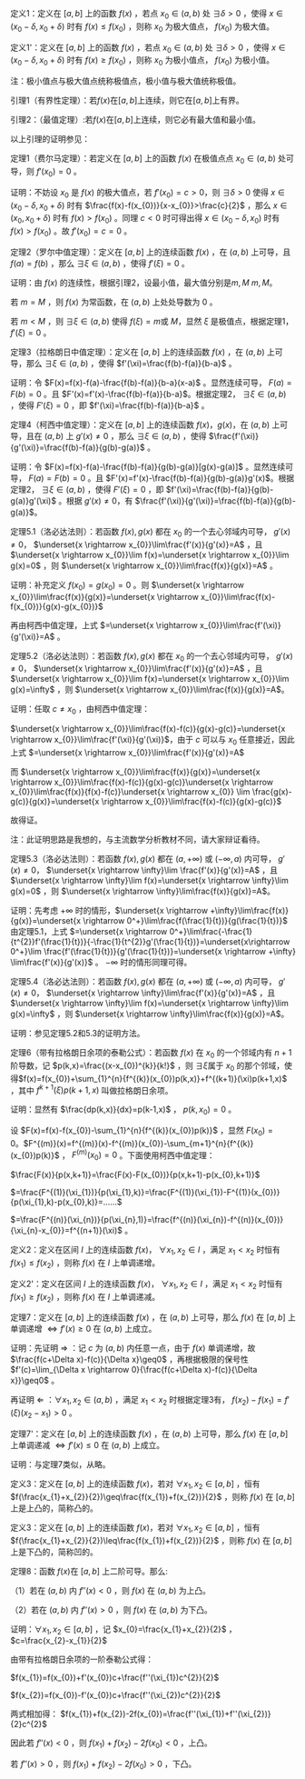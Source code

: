 定义1：定义在 $[a,b]$ 上的函数 $f(x)$ ，若点 $x_{0}\in\left( a,b \right)$ 处 $\exists \delta>0$ ，使得 $x\in\left( x_{0}-\delta,x_{0}+\delta \right)$ 时有 $f(x)\leq f(x_{0})$ ，则称 $x_{0}$ 为极大值点， $f(x_{0})$ 为极大值。

定义1'：定义在 $[a,b]$ 上的函数 $f(x)$ ，若点 $x_{0}\in\left( a,b \right)$ 处 $\exists \delta>0$ ，使得 $x\in\left( x_{0}-\delta,x_{0}+\delta \right)$ 时有 $f(x)\geq f(x_{0})$ ，则称 $x_{0}$ 为极小值点， $f(x_{0})$ 为极小值。

注：极小值点与极大值点统称极值点，极小值与极大值统称极值。

引理1（有界性定理）：若$f(x)$在$[a,b]$上连续，则它在$[a,b]$上有界。

引理2：（最值定理）:若$f(x)$在$[a,b]$上连续，则它必有最大值和最小值。

以上引理的证明参见：

定理1（费尔马定理）：若定义在 $[a,b]$ 上的函数 $f(x)$ 在极值点点 $x_{0}\in\left( a,b \right)$ 处可导，则 $f'(x_{0})=0$ 。

证明：不妨设 $x_{0}$ 是 $f(x)$ 的极大值点，若 $f'(x_{0})=c>0$，则 $\exists \delta>0$ 使得 $x\in\left( x_{0}-\delta,x_{0}+\delta \right)$ 时有 $\frac{f(x)-f(x_{0})}{x-x_{0}}>\frac{c}{2}$ ，那么 $x\in\left( x_{0},x_{0}+\delta \right)$ 时有 $f(x)>f(x_{0})$ 。同理 $c<0$ 时可得出得 $x\in\left( x_{0}-\delta,x_{0} \right)$ 时有 $f(x)>f(x_{0})$ 。故 $f'(x_{0})=c=0$ 。

定理2（罗尔中值定理）：定义在 $[a,b]$ 上的连续函数 $f(x)$ ，在 $\left( a,b \right)$ 上可导，且 $f(a)=f(b)$ ，那么 $\exists \xi\in\left( a,b \right)$ ，使得 $f'(\xi)=0$ 。

证明：由 $f(x)$ 的连续性，根据引理2，设最小值，最大值分别是$m,M$ $m,M$。

若 $m=M$ ，则 $f(x)$ 为常函数，在 $\left( a,b \right)$ 上处处导数为 $0$ 。

若 $m<M$ ，则 $\exists \xi\in\left( a,b \right)$ 使得 $f(\xi)=m$或 $M$，显然 $\xi$ 是极值点，根据定理1， $f'(\xi)=0$ 。

定理3（拉格朗日中值定理）：定义在 $[a,b]$ 上的连续函数 $f(x)$ ，在 $\left( a,b \right)$ 上可导，那么 $\exists \xi\in\left( a,b \right)$ ，使得 $f'(\xi)=\frac{f(b)-f(a)}{b-a}$ 。

证明：令 $F(x)=f(x)-f(a)-\frac{f(b)-f(a)}{b-a}(x-a)$ 。显然连续可导， $F(a)=F(b)=0$ 。且 $F'(x)=f'(x)-\frac{f(b)-f(a)}{b-a}$。根据定理2， $\exists \xi\in\left( a,b \right)$ ，使得 $F'(\xi)=0$ ，即 $f'(\xi)=\frac{f(b)-f(a)}{b-a}$ 。

定理4（柯西中值定理）：定义在 $[a,b]$ 上的连续函数 $f(x)$，$g(x)$，在 $\left( a,b \right)$ 上可导，且在 $\left( a,b \right)$ 上 $g'(x)\ne0$ ，那么 $\exists \xi\in\left( a,b \right)$ ，使得 $\frac{f'(\xi)}{g'(\xi)}=\frac{f(b)-f(a)}{g(b)-g(a)}$ 。

证明：令 $F(x)=f(x)-f(a)-\frac{f(b)-f(a)}{g(b)-g(a)}[g(x)-g(a)]$ 。显然连续可导， $F(a)=F(b)=0$ 。且 $F'(x)=f'(x)-\frac{f(b)-f(a)}{g(b)-g(a)}g'(x)$。根据定理2， $\exists \xi\in\left( a,b \right)$ ，使得 $F'(\xi)=0$ ，即 $f'(\xi)=\frac{f(b)-f(a)}{g(b)-g(a)}g'(\xi)$ 。根据 $g'(x)\ne0$，有 $\frac{f'(\xi)}{g'(\xi)}=\frac{f(b)-f(a)}{g(b)-g(a)}$。

定理5.1（洛必达法则）：若函数 $f(x),g(x)$ 都在 $x_{0}$ 的一个去心邻域内可导， $g'(x)\ne0$， $\underset{x \rightarrow x_{0}}\lim\frac{f'(x)}{g'(x)}=A$ ，且 $\underset{x \rightarrow x_{0}}\lim f(x)=\underset{x \rightarrow x_{0}}\lim g(x)=0$ ，则 $\underset{x \rightarrow x_{0}}\lim\frac{f(x)}{g(x)}=A$ 。

证明：补充定义 $f(x_{0})=g(x_{0})=0$ 。则 $\underset{x \rightarrow x_{0}}\lim\frac{f(x)}{g(x)}=\underset{x \rightarrow x_{0}}\lim\frac{f(x)-f(x_{0})}{g(x)-g(x_{0})}$ 

再由柯西中值定理，上式 $=\underset{x \rightarrow x_{0}}\lim\frac{f'(\xi)}{g'(\xi)}=A$ 。

定理5.2（洛必达法则）：若函数 $f(x),g(x)$ 都在 $x_{0}$ 的一个去心邻域内可导， $g'(x)\ne0$， $\underset{x \rightarrow x_{0}}\lim\frac{f'(x)}{g'(x)}=A$ ，且 $\underset{x \rightarrow x_{0}}\lim f(x)=\underset{x \rightarrow x_{0}}\lim g(x)=\infty$ ，则 $\underset{x \rightarrow x_{0}}\lim\frac{f(x)}{g(x)}=A$。

证明：任取 $c\ne x_{0}$ ，由柯西中值定理：

$\underset{x \rightarrow x_{0}}\lim\frac{f(x)-f(c)}{g(x)-g(c)}=\underset{x \rightarrow x_{0}}\lim\frac{f'(\xi)}{g'(\xi)}$，由于 $c$ 可以与 $x_{0}$ 任意接近，因此上式 $=\underset{x \rightarrow x_{0}}\lim\frac{f'(x)}{g'(x)}=A$ 

而 $\underset{x \rightarrow x_{0}}\lim\frac{f(x)}{g(x)}=\underset{x \rightarrow x_{0}}\lim\frac{f(x)-f(c)}{g(x)-g(c)}\underset{x \rightarrow x_{0}}\lim\frac{f(x)}{f(x)-f(c)}\underset{x \rightarrow x_{0}} \lim \frac{g(x)-g(c)}{g(x)}=\underset{x \rightarrow x_{0}}\lim\frac{f(x)-f(c)}{g(x)-g(c)}$ 

故得证。

注：此证明思路是我想的，与主流数学分析教材不同，请大家辩证看待。

定理5.3（洛必达法则）：若函数 $f(x),g(x)$ 都在 $\left( a,+\infty \right)$ 或 $\left( -\infty,a \right)$ 内可导， $g'(x)\ne0$， $\underset{x \rightarrow \infty}\lim \frac{f'(x)}{g'(x)}=A$ ，且 $\underset{x \rightarrow \infty}\lim f(x)=\underset{x \rightarrow \infty}\lim g(x)=0$ ，则 $\underset{x \rightarrow \infty}\lim\frac{f(x)}{g(x)}=A$。

证明：先考虑 $+\infty$ 时的情形，$\underset{x \rightarrow +\infty}\lim\frac{f(x)}{g(x)}=\underset{x \rightarrow 0^+}\lim\frac{f(\frac{1}{t})}{g(\frac{1}{t})}$ 由定理5.1，上式 $=\underset{x \rightarrow 0^+}\lim\frac{-\frac{1}{t^{2}}f'(\frac{1}{t})}{-\frac{1}{t^{2}}g'(\frac{1}{t})}=\underset{x\rightarrow 0^+}\lim \frac{f'(\frac{1}{t})}{g'(\frac{1}{t})}=\underset{x \rightarrow +\infty} \lim\frac{f'(x)}{g'(x)}$ 。 $-\infty$ 时的情形同理可得。

定理5.4（洛必达法则）：若函数 $f(x),g(x)$ 都在 $\left( a,+\infty \right)$ 或 $\left( -\infty,a \right)$ 内可导， $g'(x)\ne0$， $\underset{x \rightarrow \infty}\lim\frac{f'(x)}{g'(x)}=A$ ，且 $\underset{x \rightarrow \infty}\lim f(x)=\underset{x \rightarrow \infty}\lim g(x)=\infty$ ，则 $\underset{x \rightarrow \infty}\lim\frac{f(x)}{g(x)}=A$。

证明：参见定理5.2和5.3的证明方法。

定理6（带有拉格朗日余项的泰勒公式）：若函数 $f(x)$ 在 $x_{0}$ 的一个邻域内有 $n+1$阶导数，记 $p(k,x)=\frac{(x-x_{0})^{k}}{k!}$ ，则 $\exists \xi$属于 $x_{0}$ 的那个邻域，使得$f(x)=f(x_{0})+\sum_{1}^{n}{f^{(k)}(x_{0})p(k,x)}+f^{(k+1)}(\xi)p(k+1,x)$ ，其中 $f^{k+1}(\xi)p(k+1,x)$ 叫做拉格朗日余项。

证明：显然有 $\frac{dp(k,x)}{dx}=p(k-1,x)$ ， $p(k,x_{0})=0$ 。

设 $F(x)=f(x)-f(x_{0})-\sum_{1}^{n}{f^{(k)}(x_{0})p(k)}$ ，显然 $F(x_{0})=0$。$F^{(m)}(x)=f^{(m)}(x)-f^{(m)}(x_{0})-\sum_{m+1}^{n}{f^{(k)}(x_{0})p(k)}$ ， $F^{(m)}(x_{0})=0$ 。下面使用柯西中值定理：

$\frac{F(x)}{p(x,k+1)}=\frac{F(x)-F(x_{0})}{p(x,k+1)-p(x_{0},k+1)}$ 

$=\frac{F^{(1)}(\xi_{1})}{p(\xi_{1},k)}=\frac{F^{(1)}(\xi_{1})-F^{(1)}(x_{0})}{p(\xi_{1},k)-p(x_{0},k)}=......$ 

$=\frac{F^{(n)}(\xi_{n})}{p(\xi_{n},1)}=\frac{f^{(n)}(\xi_{n})-f^{(n)}(x_{0})}{\xi_{n}-x_{0}}=f^{(n+1)}(\xi)$ 。

定义2：定义在区间 $I$ 上的连续函数 $f(x)$， $\forall x_{1},x_{2}\in I$ ，满足 $x_{1}<x_{2}$ 时恒有 $f(x_{1})\leq f(x_{2})$ ，则称 $f(x)$ 在 $I$ 上单调递增。

定义2'：定义在区间 $I$ 上的连续函数 $f(x)$， $\forall x_{1},x_{2}\in I$ ，满足 $x_{1}<x_{2}$ 时恒有 $f(x_{1})\geq f(x_{2})$ ，则称 $f(x)$ 在 $I$ 上单调递减。

定理7：定义在 $[a,b]$ 上的连续函数 $f(x)$ ，在 $\left( a,b \right)$ 上可导，那么 $f(x)$ 在 $[a,b]$ 上单调递增 $\Leftrightarrow f'(x)\geq 0$ 在 $\left( a,b \right)$ 上成立。

证明：先证明 $\Rightarrow$ ：记 $c$ 为 $\left( a,b \right)$ 内任意一点，由于 $f(x)$ 单调递增，故 $\frac{f(c+\Delta x)-f(c)}{\Delta x}\geq0$ ，再根据极限的保号性 $f'(c)=\lim_{\Delta x \rightarrow 0}{\frac{f(c+\Delta x)-f(c)}{\Delta x}}\geq0$ 。

再证明 $\Leftarrow$ ：$\forall x_{1},x_{2}\in \left( a,b \right)$ ，满足 $x_{1}<x_{2}$ 时根据定理3有， $f(x_{2})-f(x_{1})=f'(\xi)(x_{2}-x_{1})>0$ 。

定理7'：定义在 $[a,b]$ 上的连续函数 $f(x)$ ，在 $\left( a,b \right)$ 上可导，那么 $f(x)$ 在 $[a,b]$ 上单调递减 $\Leftrightarrow f'(x)\leq 0$ 在 $\left( a,b \right)$ 上成立。

证明：与定理7类似，从略。

定义3：定义在 $[a,b]$ 上的连续函数 $f(x)$，若对 $\forall x_{1},x_{2}\in[a,b]$ ，恒有 $f(\frac{x_{1}+x_{2}}{2})\geq\frac{f(x_{1})+f(x_{2})}{2}$ ，则称 $f(x)$ 在 $[a,b]$ 上是上凸的，简称凸的。

定义3：定义在 $[a,b]$ 上的连续函数 $f(x)$，若对 $\forall x_{1},x_{2}\in[a,b]$ ，恒有 $f(\frac{x_{1}+x_{2}}{2})\leq\frac{f(x_{1})+f(x_{2})}{2}$ ，则称 $f(x)$ 在 $[a,b]$ 上是下凸的，简称凹的。

定理8：函数 $f(x)$在 $[a,b]$ 上二阶可导。那么:

（1）若在 $(a,b)$ 内 $f''(x)<0$ ，则 $f(x)$ 在 $(a,b)$ 为上凸。

（2）若在 $(a,b)$ 内 $f''(x)>0$ ，则 $f(x)$ 在 $(a,b)$ 为下凸。

证明：$\forall x_{1},x_{2}\in[a,b]$ ，记 $x_{0}=\frac{x_{1}+x_{2}}{2}$ ， $c=\frac{x_{2}-x_{1}}{2}$ 

由带有拉格朗日余项的一阶泰勒公式得：

$f(x_{1})=f(x_{0})+f'(x_{0})c+\frac{f''(\xi_{1})c^{2}}{2}$ 

$f(x_{2})=f(x_{0})-f'(x_{0})c+\frac{f''(\xi_{2})c^{2}}{2}$ 

两式相加得： $f(x_{1})+f(x_{2})-2f(x_{0})=\frac{f''(\xi_{1})+f''(\xi_{2})}{2}c^{2}$ 

因此若 $f''(x)<0$ ，则 $f(x_{1})+f(x_{2})-2f(x_{0})<0$ ，上凸。

若 $f''(x)>0$ ，则 $f(x_{1})+f(x_{2})-2f(x_{0})>0$ ，下凸。